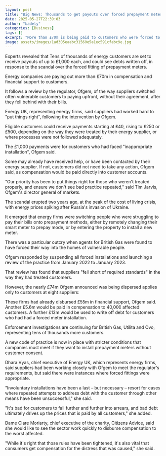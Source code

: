 ```yaml
---
layout: post
title: "Big News: Thousands to get payouts over forced prepayment meter fitting"
date: 2025-05-27T22:39:03
author: "badely"
categories: [Business]
tags: []
excerpt: "More than £70m is being paid to customers who were forced to switch to prepaying for energy."
image: assets/images/1ad305eaabc31560e5a1ec591cfabc9e.jpg
---
```


Experts revealed that Tens of thousands of energy customers are set to receive payouts of up to £1,000 each, and could see debts written off, in response to the scandal over the forced fitting of prepayment meters.

Energy companies are paying out more than £70m in compensation and financial support to customers.

It follows a review by the regulator, Ofgem, of the way suppliers switched often vulnerable customers to paying upfront, without their agreement, after they fell behind with their bills.

Energy UK, representing energy firms, said suppliers had worked hard to "put things right", following the intervention by Ofgem.

Eligible customers could receive payments starting at £40, rising to £250 or £500, depending on the way they were treated by their energy supplier, or where processes were not followed adequately.

The £1,000 payments were for customers who had faced "inappropriate installation", Ofgem said.

Some may already have received help, or have been contacted by their energy supplier. If not, customers did not need to take any action, Ofgem said, as compensation would be paid directly into customer accounts.

"Our priority has been to put things right for those who weren't treated properly, and ensure we don't see bad practice repeated," said Tim Jarvis, Ofgem's director general of markets.

The scandal erupted two years ago, at the peak of the cost of living crisis, with energy prices spiking after Russia's invasion of Ukraine.

It emerged that energy firms were switching people who were struggling to pay their bills onto prepayment methods, either by remotely changing their smart meter to prepay mode, or by entering the property to install a new meter.

There was a particular outcry when agents for British Gas were found to have forced their way into the homes of vulnerable people.

Ofgem responded by suspending all forced installations and launching a review of the practice from January 2022 to January 2023.

That review has found that suppliers "fell short of required standards" in the way they had treated customers.

However, the nearly £74m Ofgem announced was being dispersed applies only to customers at eight suppliers: 

These firms had already disbursed £55m in financial support, Ofgem said. Another £5.6m would be paid in compensation to 40,000 affected customers. A further £13m would be used to write off debt for customers who had had a forced meter installation.

Enforcement investigations are continuing for British Gas, Utilita and Ovo, representing tens of thousands more customers.

A new code of practice is now in place with stricter conditions that companies must meet if they want to install prepayment meters without customer consent.

Dhara Vyas, chief executive of Energy UK, which represents energy firms, said suppliers had been working closely with Ofgem to meet the regulator's requirements, but said there were instances where forced fittings were appropriate.

"Involuntary installations have been a last – but necessary – resort for cases where repeated attempts to address debt with the customer through other means have been unsuccessful," she said.

"It's bad for customers to fall further and further into arrears, and bad debt ultimately drives up the prices that is paid by all customers," she added.

Dame Clare Moriarty, chief executive of the charity, Citizens Advice, said she would like to see the sector work quickly to disburse compensation to the worst affected.

"While it's right that those rules have been tightened, it's also vital that consumers get compensation for the distress that was caused," she said.


